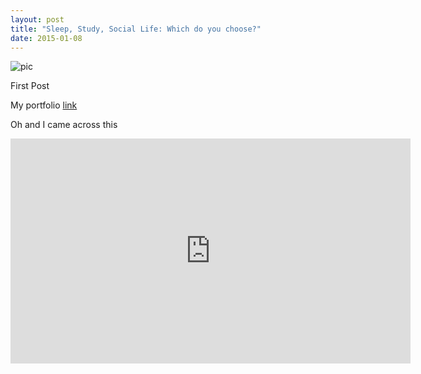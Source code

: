 ```yaml
---
layout: post
title: "Sleep, Study, Social Life: Which do you choose?"
date: 2015-01-08
---
```



![pic][]
 
First Post

My portfolio [link][] 

Oh and I came across this
<iframe width="640" height="360" src="https://www.youtube.com/watch?v=n8yAfHU-0JI?REL=0" frameborder="0" allowfullscreen></iframe>

  [pic]: https://encrypted-tbn0.gstatic.com/images?q=tbn:ANd9GcQ8yxb9X57QJ58n0ZAAnC89F08lwgxnGQOKkPSjGwfitl6VK4wy9Q
  [link]: http://www.craftfortress.com/ 
